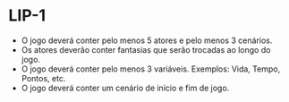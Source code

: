 # LIP-1

- O jogo deverá conter pelo menos 5 atores e pelo menos 3 cenários.
- Os atores deverão conter fantasias que serão trocadas ao longo do jogo.
- O jogo deverá conter pelo menos 3 variáveis. Exemplos: Vida, Tempo, Pontos, etc.
- O jogo deverá conter um cenário de início e fim de jogo.
